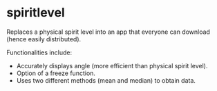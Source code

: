 # spiritlevel

Replaces a physical spirit level into an app that everyone can download (hence easily distributed).

Functionalities include:
- Accurately displays angle (more efficient than physical spirit level).
- Option of a freeze function.
- Uses two different methods (mean and median) to obtain data.
